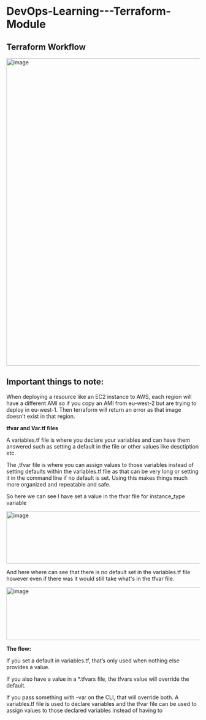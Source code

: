 # DevOps-Learning---Terraform-Module

Terraform Workflow
---
<img width="1684" height="803" alt="image" src="https://github.com/user-attachments/assets/00b6669c-4ba1-4d82-ab99-50ac91e8e4b0" />


Important things to note:
---
When deploying a resource like an EC2 instance to AWS, each region will have a different AMI so if you copy an AMI from eu-west-2 but are trying to deploy in eu-west-1. Then terraform will return an error as that image doesn't exist in that region.

**tfvar and Var.tf files**

A variables.tf file is where you declare your variables and can have them answered such as setting a default in the file or other values like desctiption etc. 

The ,tfvar file is where you can assign values to those variables instead of setting defaults within the variables.tf file as that can be very long or setting it in the command line if no default is set. Using this makes things much more organized and repeatable and safe. 

So here we can see I have set a value in the tfvar file for instance_type variable

<img width="587" height="136" alt="image" src="https://github.com/user-attachments/assets/495ad386-7084-4617-87f6-02b8760bb93b" />

And here where can see that there is no default set in the variables.tf file however even if there was it would still take what's in the tfvar file.

<img width="598" height="138" alt="image" src="https://github.com/user-attachments/assets/1c4841f4-97cc-4ab0-be2f-6deffbe204d1" />

**The flow:**

If you set a default in variables.tf, that’s only used when nothing else provides a value.

If you also have a value in a *.tfvars file, the tfvars value will override the default.

If you pass something with -var on the CLI, that will override both.
A variables.tf file is used to declare variables and the tfvar file can be used to assign values to those declared variables instead of having to 

